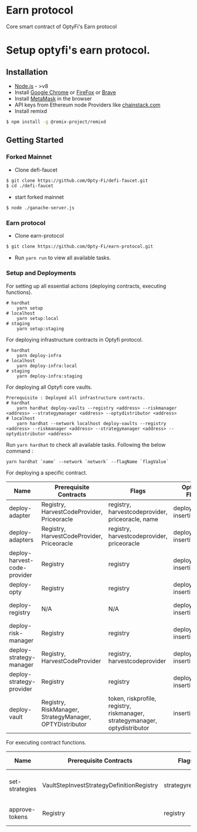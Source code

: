 # Earn protocol

Core smart contract of OptyFi's Earn protocol

# Setup optyfi's earn protocol.

## Installation

- <a href="https://nodejs.org/en/" target="_blank">Node.js</a> - >v8
- Install <a href="https://www.google.ca/chrome/" target="_blank">Google Chrome</a> or <a href="https://www.google.ca/chrome/" target="_blank">FireFox</a> or <a href="https://www.mozilla.org/en-CA/firefox/" target="_blank">Brave</a>
- Install <a href="https://brave.com/" target="_blank">MetaMask</a> in the browser
- API keys from Ethereum node Providers like <a href="https://chainstack.com" target="_blank">chainstack.com</a>
- Install remixd

```bash
$ npm install -g @remix-project/remixd
```

## Getting Started

### Forked Mainnet

- Clone defi-faucet

```bash
$ git clone https://github.com/Opty-Fi/defi-faucet.git
$ cd ./defi-faucet
```

- start forked mainnet

```bash
$ node ./ganache-server.js
```

### Earn protocol

- Clone earn-protocol

```bash
$ git clone https://github.com/Opty-Fi/earn-protocol.git
```

- Run `yarn run` to view all available tasks.

### Setup and Deployments

For setting up all essential actions (deploying contracts, executing functions).

```
# hardhat
    yarn setup
# localhost
    yarn setup:local
# staging
    yarn setup:staging
```

For deploying infrastructure contracts in Optyfi protocol.

```
# hardhat
    yarn deploy-infra
# localhost
    yarn deploy-infra:local
# staging
    yarn deploy-infra:staging
```

For deploying all Optyfi core vaults.

```
Prerequisite : Deployed all infrastructure contracts.
# hardhat
    yarn hardhat deploy-vaults --registry <address> --riskmanager <address> --strategymanager <address> --optydistributor <address>
# localhost
    yarn hardhat --network localhost deploy-vaults --registry <address> --riskmanager <address> --strategymanager <address> --optydistributor <address>
```

Run `yarn hardhat` to check all available tasks. Following the below command :

```
yarn hardhat `name` --network `network` --flagName `flagValue`
```

For deploying a specific contract.

| Name                         | Prerequisite Contracts                                  | Flags                                                                       | Optional Flags           | Description                                                             |
| ---------------------------- | ------------------------------------------------------- | --------------------------------------------------------------------------- | ------------------------ | ----------------------------------------------------------------------- |
| deploy-adapter               | Registry, HarvestCodeProvider, Priceoracle              | registry, harvestcodeprovider, priceoracle, name                            | deployedonce, insertindb | deploy specific adapter contract                                        |
| deploy-adapters              | Registry, HarvestCodeProvider, Priceoracle              | registry, harvestcodeprovider, priceoracle                                  | deployedonce, insertindb | deploy all available adapter contracts                                  |
| deploy-harvest-code-provider | Registry                                                | registry                                                                    | deployedonce, insertindb | deploy HarvestCodeProvider contract                                     |
| deploy-opty                  | Registry                                                | registry                                                                    | deployedonce, insertindb | deploy OPTY and OPTYDistributor contracts                               |
| deploy-registry              | N/A                                                     | N/A                                                                         | deployedonce, insertindb | deploy Registry and VaultStepInvestStrategyDefinitionRegistry contracts |
| deploy-risk-manager          | Registry                                                | registry                                                                    | deployedonce, insertindb | deploy RiskManager contract                                             |
| deploy-strategy-manager      | Registry, HarvestCodeProvider                           | registry, harvestcodeprovider                                               | deployedonce, insertindb | deploy StrategyManager contract                                         |
| deploy-strategy-provider     | Registry                                                | registry                                                                    | deployedonce, insertindb | deploy StrategyProvider contract                                        |
| deploy-vault                 | Registry, RiskManager, StrategyManager, OPTYDistributor | token, riskprofile, registry, riskmanager, strategymanager, optydistributor | insertindb               | deploy specific vault contract                                          |

For executing contract functions.

| Name           | Prerequisite Contracts                    | Flags            | Optional Flags | Description                          |
| -------------- | ----------------------------------------- | ---------------- | -------------- | ------------------------------------ |
| set-strategies | VaultStepInvestStrategyDefinitionRegistry | strategyregistry | N/A            | set all current available strategies |
| approve-tokens | Registry                                  | registry         | N/A            | approve all available tokens         |
